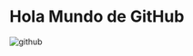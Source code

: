 # Hola Mundo de GitHub
![github](https://github.githubassets.com/images/modules/logos_page/GitHub-Mark.png)
